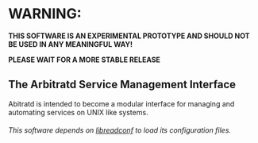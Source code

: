 # WARNING: 
**THIS SOFTWARE IS AN EXPERIMENTAL PROTOTYPE AND SHOULD NOT BE USED IN ANY MEANINGFUL WAY!**  
  
**PLEASE WAIT FOR A MORE STABLE RELEASE**

## The Arbitratd Service Management Interface

Abitratd is intended to become a modular interface for managing and automating services on UNIX like systems.

###### This software depends on [libreadconf](https://github.com/CPT-GrayWolf/libreadconf) to load its configuration files.
